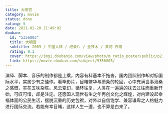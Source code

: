 ```yaml
---
title: 大明宫
category: movie
status: done
rating: 5
date: 2021-02-20 21:49:02
douban:
  id: "5356803"
  title: 大明宫
  subtitle: 2009 / 中国大陆 / 纪录片 / 金铁木 / 黄河 白雨
  rating: 9.1
  cover: https://img1.doubanio.com/view/photo/m_ratio_poster/public/p2159084498.jpg
  link: https://movie.douban.com/subject/5356803/
---
```


演绎、脚本、音乐的制作都是上乘，内容有料基本不拖沓，国内团队制作却对标国际水平，实属少有之佳作。看毕影片，目睹繁华与萧条的轮回，心中充满世事沧桑之感慨，实在五味杂陈。风云变幻，循环往复，人类在一遍遍的抹去过往而重新开始，可叹可惜，却是注定。还愿国人现世有生之年再创文化之辉煌，对内建设起幸福体面的公民生活，摆脱沉重的历史包袱，对外以自信饱学、兼容谦卑之人格魅力进行国际交流。若能有幸目睹，这样人生一遭，也不算是白来了。